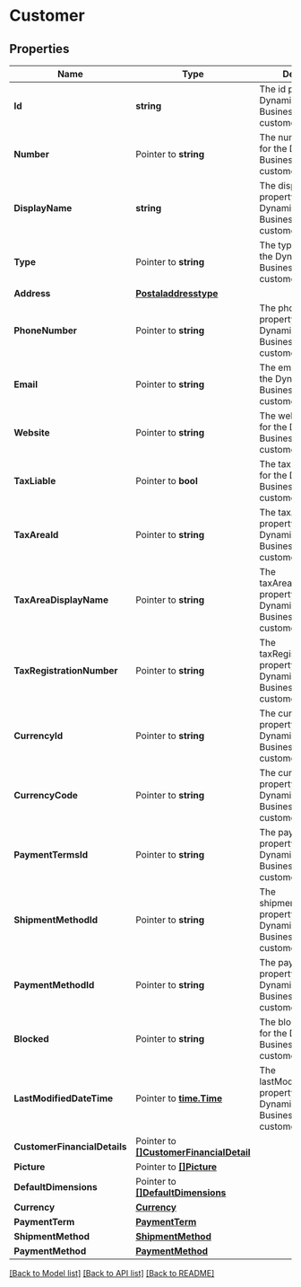 # Customer

## Properties

Name | Type | Description | Notes
------------ | ------------- | ------------- | -------------
**Id** | **string** | The id property for the Dynamics 365 Business Central customer entity | [optional] 
**Number** | Pointer to **string** | The number property for the Dynamics 365 Business Central customer entity | [optional] 
**DisplayName** | **string** | The displayName property for the Dynamics 365 Business Central customer entity | [optional] 
**Type** | Pointer to **string** | The type property for the Dynamics 365 Business Central customer entity | [optional] 
**Address** | [**Postaladdresstype**](postaladdresstype.md) |  | [optional] 
**PhoneNumber** | Pointer to **string** | The phoneNumber property for the Dynamics 365 Business Central customer entity | [optional] 
**Email** | Pointer to **string** | The email property for the Dynamics 365 Business Central customer entity | [optional] 
**Website** | Pointer to **string** | The website property for the Dynamics 365 Business Central customer entity | [optional] 
**TaxLiable** | Pointer to **bool** | The taxLiable property for the Dynamics 365 Business Central customer entity | [optional] 
**TaxAreaId** | Pointer to **string** | The taxAreaId property for the Dynamics 365 Business Central customer entity | [optional] 
**TaxAreaDisplayName** | Pointer to **string** | The taxAreaDisplayName property for the Dynamics 365 Business Central customer entity | [optional] 
**TaxRegistrationNumber** | Pointer to **string** | The taxRegistrationNumber property for the Dynamics 365 Business Central customer entity | [optional] 
**CurrencyId** | Pointer to **string** | The currencyId property for the Dynamics 365 Business Central customer entity | [optional] 
**CurrencyCode** | Pointer to **string** | The currencyCode property for the Dynamics 365 Business Central customer entity | [optional] 
**PaymentTermsId** | Pointer to **string** | The paymentTermsId property for the Dynamics 365 Business Central customer entity | [optional] 
**ShipmentMethodId** | Pointer to **string** | The shipmentMethodId property for the Dynamics 365 Business Central customer entity | [optional] 
**PaymentMethodId** | Pointer to **string** | The paymentMethodId property for the Dynamics 365 Business Central customer entity | [optional] 
**Blocked** | Pointer to **string** | The blocked property for the Dynamics 365 Business Central customer entity | [optional] 
**LastModifiedDateTime** | Pointer to [**time.Time**](time.Time.md) | The lastModifiedDateTime property for the Dynamics 365 Business Central customer entity | [optional] 
**CustomerFinancialDetails** | Pointer to [**[]CustomerFinancialDetail**](customerFinancialDetail.md) |  | [optional] 
**Picture** | Pointer to [**[]Picture**](picture.md) |  | [optional] 
**DefaultDimensions** | Pointer to [**[]DefaultDimensions**](defaultDimensions.md) |  | [optional] 
**Currency** | [**Currency**](currency.md) |  | [optional] 
**PaymentTerm** | [**PaymentTerm**](paymentTerm.md) |  | [optional] 
**ShipmentMethod** | [**ShipmentMethod**](shipmentMethod.md) |  | [optional] 
**PaymentMethod** | [**PaymentMethod**](paymentMethod.md) |  | [optional] 

[[Back to Model list]](../README.md#documentation-for-models) [[Back to API list]](../README.md#documentation-for-api-endpoints) [[Back to README]](../README.md)


